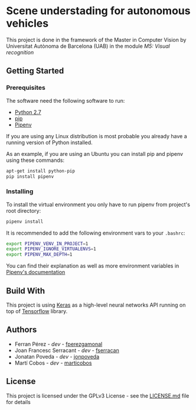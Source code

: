 # Scene understading for autonomous vehicles

This project is done in the framework of the Master in Computer Vision by
Universitat Autònoma de Barcelona (UAB) in the module _M5: Visual recognition_


## Getting Started

### Prerequisites

The software need the following software to run:

- [Python 2.7][python27]
- [pip][pip-pypi]
- [Pipenv][pipenv-docs]

If you are using any Linux distribution is most probable you already have a
running version of Python installed.

As an example, if you are using an Ubuntu you can install pip and pipenv using
these commands:

```sh
apt-get install python-pip
pip install pipenv
```


### Installing

To install the virtual environment you only have to run pipenv from project's
root directory:

```sh
pipenv install
```

It is recommended to add the following environment vars to your `.bashrc`:

```sh
export PIPENV_VENV_IN_PROJECT=1
export PIPENV_IGNORE_VIRTUALENVS=1
export PIPENV_MAX_DEPTH=1
```

You can find their explanation as well as more environment variables in
[Pipenv's documentation][pipenv-env-vars]


## Build With

This project is using [Keras][keras] as a high-level neural networks API running
on top of [Tensorflow][tf] library.

## Authors

- Ferran Pérez - _dev_ - [fperezgamonal][ferran-github]
- Joan Francesc Serracant - _dev_ - [fserracan][cesc-github]
- Jonatan Poveda - _dev_ - [jonpoveda][jonatan-github]
- Martí Cobos - _dev_ - [marticobos][marti-github]

## License

This project is licensed under the GPLv3 License - see the [LICENSE.md](LICENSE.md) file for details

<!--
## Acknowledgements
-->

[python27]: https://docs.python.org/2/
[pip-pypi]: https://pypi.python.org/pypi/pip
[pipenv-docs]: http://pipenv.readthedocs.io/en/latest/
[pipenv-env-vars]: http://pipenv.readthedocs.io/en/latest/advanced/#configuration-with-environment-variables
[keras]: https://keras.io
[tf]: https://www.tensorflow.org

[ferran-github]: https://github.com/fperezgamonal
[cesc-github]: https://github.com/fserracant
[jonatan-github]: https://github.com/jonpoveda
[marti-github]: https://github.com/marticobos
